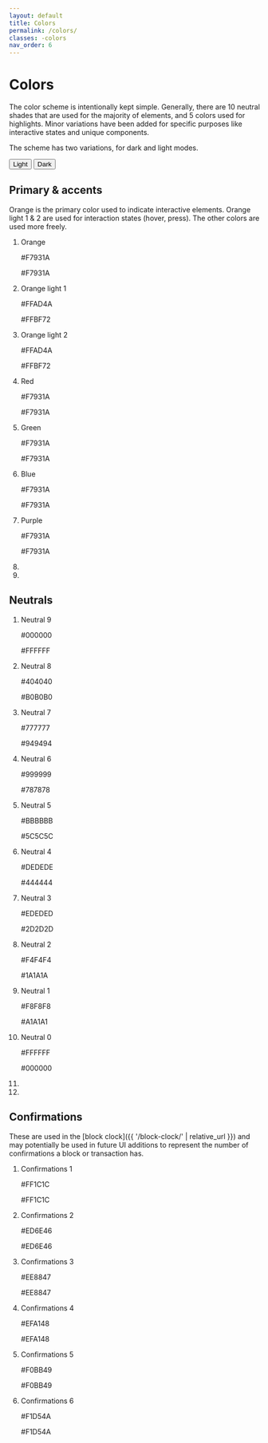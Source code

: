 ```yaml
---
layout: default
title: Colors
permalink: /colors/
classes: -colors
nav_order: 6
---
```


# Colors

The color scheme is intentionally kept simple. Generally, there are 10 neutral shades that are used for the majority of elements, and 5 colors used for highlights. Minor variations have been added for specific purposes like interactive states and unique components.

The scheme has two variations, for dark and light modes.

<div class="theme-toggle">
	<button class="-active" data-theme="light" aria-label="View light theme" aria-pressed="true">Light</button>
	<button data-theme="dark" aria-label="View dark theme" aria-pressed="false">Dark</button>
</div>

## Primary & accents

Orange is the primary color used to indicate interactive elements. Orange light 1 & 2 are used for interaction states (hover, press). The other colors are used more freely.

<ol class="swatches -primary">
	<li>
		<div class="-orange"></div>
		<div class="copy">
			<p>Orange</p>
			<p class="-light">#F7931A</p>
			<p class="-dark">#F7931A</p>
		</div>
	</li>
	<li>
		<div class="-orange-light-1"></div>
		<div class="copy">
			<p>Orange light 1</p>
			<p class="-light">#FFAD4A</p>
			<p class="-dark">#FFBF72</p>
		</div>
	</li>
	<li>
		<div class="-orange-light-2"></div>
		<div class="copy">
			<p>Orange light 2</p>
			<p class="-light">#FFAD4A</p>
			<p class="-dark">#FFBF72</p>
		</div>
	</li>
	<li>
		<div class="-red"></div>
		<div class="copy">
			<p>Red</p>
			<p class="-light">#F7931A</p>
			<p class="-dark">#F7931A</p>
		</div>
	</li>
	<li>
		<div class="-green"></div>
		<div class="copy">
			<p>Green</p>
			<p class="-light">#F7931A</p>
			<p class="-dark">#F7931A</p>
		</div>
	</li>
	<li>
		<div class="-blue"></div>
		<div class="copy">
			<p>Blue</p>
			<p class="-light">#F7931A</p>
			<p class="-dark">#F7931A</p>
		</div>
	</li>
	<li>
		<div class="-purple"></div>
		<div class="copy">
			<p>Purple</p>
			<p class="-light">#F7931A</p>
			<p class="-dark">#F7931A</p>
		</div>
	</li>
	<li class="-placeholder" />
	<li class="-placeholder" />
</ol>

## Neutrals

<ol class="swatches -neutrals">
	<li>
		<div class="-neutral-9"></div>
		<div class="copy">
			<p>Neutral 9</p>
			<p class="-light">#000000</p>
			<p class="-dark">#FFFFFF</p>
		</div>
	</li>
	<li>
		<div class="-neutral-8"></div>
		<div class="copy">
			<p>Neutral 8</p>
			<p class="-light">#404040</p>
			<p class="-dark">#B0B0B0</p>
		</div>
	</li>
	<li>
		<div class="-neutral-7"></div>
		<div class="copy">
			<p>Neutral 7</p>
			<p class="-light">#777777</p>
			<p class="-dark">#949494</p>
		</div>
	</li>
	<li>
		<div class="-neutral-6"></div>
		<div class="copy">
			<p>Neutral 6</p>
			<p class="-light">#999999</p>
			<p class="-dark">#787878</p>
		</div>
	</li>
	<li>
		<div class="-neutral-5"></div>
		<div class="copy">
			<p>Neutral 5</p>
			<p class="-light">#BBBBBB</p>
			<p class="-dark">#5C5C5C</p>
		</div>
	</li>
	<li>
		<div class="-neutral-4"></div>
		<div class="copy">
			<p>Neutral 4</p>
			<p class="-light">#DEDEDE</p>
			<p class="-dark">#444444</p>
		</div>
	</li>
	<li>
		<div class="-neutral-3"></div>
		<div class="copy">
			<p>Neutral 3</p>
			<p class="-light">#EDEDED</p>
			<p class="-dark">#2D2D2D</p>
		</div>
	</li>
	<li>
		<div class="-neutral-2"></div>
		<div class="copy">
			<p>Neutral 2</p>
			<p class="-light">#F4F4F4</p>
			<p class="-dark">#1A1A1A</p>
		</div>
	</li>
	<li>
		<div class="-neutral-1"></div>
		<div class="copy">
			<p>Neutral 1</p>
			<p class="-light">#F8F8F8</p>
			<p class="-dark">#A1A1A1</p>
		</div>
	</li>
	<li>
		<div class="-neutral-0"></div>
		<div class="copy">
			<p>Neutral 0</p>
			<p class="-light">#FFFFFF</p>
			<p class="-dark">#000000</p>
		</div>
	</li>
	<li class="-placeholder" />
	<li class="-placeholder" />
</ol>

## Confirmations

These are used in the [block clock]({{ '/block-clock/' | relative_url }}) and may potentially be used in future UI additions to represent the number of confirmations a block or transaction has.

<ol class="swatches -confirmations">
	<li>
		<div class="-confirmations-1"></div>
		<div class="copy">
			<p>Confirmations 1</p>
			<p class="-light">#FF1C1C</p>
			<p class="-dark">#FF1C1C</p>
		</div>
	</li>
	<li>
		<div class="-confirmations-2"></div>
		<div class="copy">
			<p>Confirmations 2</p>
			<p class="-light">#ED6E46</p>
			<p class="-dark">#ED6E46</p>
		</div>
	</li>
	<li>
		<div class="-confirmations-3"></div>
		<div class="copy">
			<p>Confirmations 3</p>
			<p class="-light">#EE8847</p>
			<p class="-dark">#EE8847</p>
		</div>
	</li>
	<li>
		<div class="-confirmations-4"></div>
		<div class="copy">
			<p>Confirmations 4</p>
			<p class="-light">#EFA148</p>
			<p class="-dark">#EFA148</p>
		</div>
	</li>
	<li>
		<div class="-confirmations-5"></div>
		<div class="copy">
			<p>Confirmations 5</p>
			<p class="-light">#F0BB49</p>
			<p class="-dark">#F0BB49</p>
		</div>
	</li>
	<li>
		<div class="-confirmations-6"></div>
		<div class="copy">
			<p>Confirmations 6</p>
			<p class="-light">#F1D54A</p>
			<p class="-dark">#F1D54A</p>
		</div>
	</li>
</ol>
